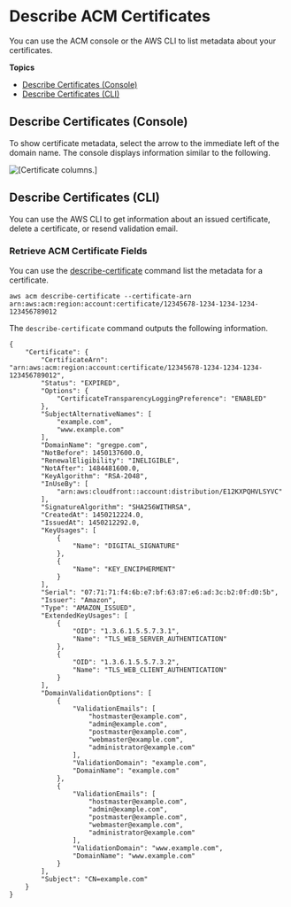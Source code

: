 # Describe ACM Certificates<a name="gs-acm-describe"></a>

You can use the ACM console or the AWS CLI to list metadata about your certificates\.

**Topics**
+ [Describe Certificates \(Console\)](#gs-acm-describe-console)
+ [Describe Certificates \(CLI\)](#gs-acm-describe-cli)

## Describe Certificates \(Console\)<a name="gs-acm-describe-console"></a>

To show certificate metadata, select the arrow to the immediate left of the domain name\. The console displays information similar to the following\. 

![\[Certificate columns.\]](http://docs.aws.amazon.com/acm/latest/userguide/images/acm-metadata-console.png)

## Describe Certificates \(CLI\)<a name="gs-acm-describe-cli"></a>

You can use the AWS CLI to get information about an issued certificate, delete a certificate, or resend validation email\.

### Retrieve ACM Certificate Fields<a name="gs-acm-manage-cli-describe"></a>

You can use the [describe\-certificate](http://docs.aws.amazon.com/cli/latest/reference/acm/describe-certificate.html) command list the metadata for a certificate\. 

```
aws acm describe-certificate --certificate-arn arn:aws:acm:region:account:certificate/12345678-1234-1234-1234-123456789012
```

The `describe-certificate` command outputs the following information\.

```
{
    "Certificate": {
        "CertificateArn": "arn:aws:acm:region:account:certificate/12345678-1234-1234-1234-123456789012",
        "Status": "EXPIRED",
        "Options": {
            "CertificateTransparencyLoggingPreference": "ENABLED"
        },
        "SubjectAlternativeNames": [
            "example.com",
            "www.example.com"
        ],
        "DomainName": "gregpe.com",
        "NotBefore": 1450137600.0,
        "RenewalEligibility": "INELIGIBLE",
        "NotAfter": 1484481600.0,
        "KeyAlgorithm": "RSA-2048",
        "InUseBy": [
            "arn:aws:cloudfront::account:distribution/E12KXPQHVLSYVC"
        ],
        "SignatureAlgorithm": "SHA256WITHRSA",
        "CreatedAt": 1450212224.0,
        "IssuedAt": 1450212292.0,
        "KeyUsages": [
            {
                "Name": "DIGITAL_SIGNATURE"
            },
            {
                "Name": "KEY_ENCIPHERMENT"
            }
        ],
        "Serial": "07:71:71:f4:6b:e7:bf:63:87:e6:ad:3c:b2:0f:d0:5b",
        "Issuer": "Amazon",
        "Type": "AMAZON_ISSUED",
        "ExtendedKeyUsages": [
            {
                "OID": "1.3.6.1.5.5.7.3.1",
                "Name": "TLS_WEB_SERVER_AUTHENTICATION"
            },
            {
                "OID": "1.3.6.1.5.5.7.3.2",
                "Name": "TLS_WEB_CLIENT_AUTHENTICATION"
            }
        ],
        "DomainValidationOptions": [
            {
                "ValidationEmails": [
                    "hostmaster@example.com",
                    "admin@example.com",
                    "postmaster@example.com",
                    "webmaster@example.com",
                    "administrator@example.com"
                ],
                "ValidationDomain": "example.com",
                "DomainName": "example.com"
            },
            {
                "ValidationEmails": [
                    "hostmaster@example.com",
                    "admin@example.com",
                    "postmaster@example.com",
                    "webmaster@example.com",
                    "administrator@example.com"
                ],
                "ValidationDomain": "www.example.com",
                "DomainName": "www.example.com"
            }
        ],
        "Subject": "CN=example.com"
    }
}
```